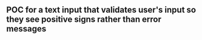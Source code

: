 ## POC for a text input that validates user's input so they see positive signs rather than error messages
